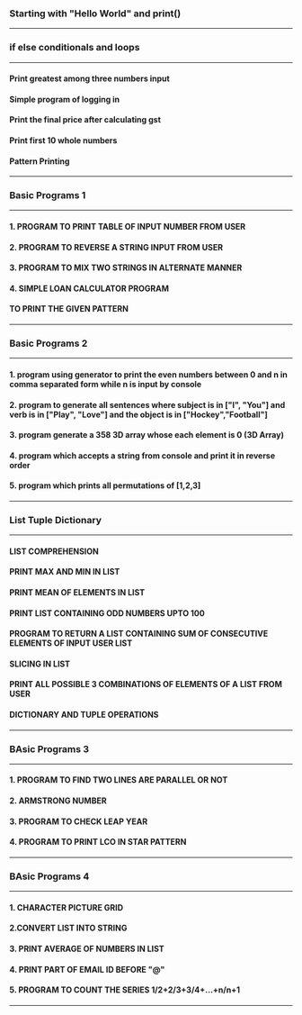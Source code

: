 ### Starting with "Hello World" and print()
---
### if else conditionals and loops
---
#### Print greatest among three numbers input
#### Simple program of logging in
#### Print the final price after calculating gst
#### Print first 10 whole numbers
#### Pattern Printing
---

### Basic Programs 1
---
#### 1. PROGRAM TO PRINT TABLE OF INPUT NUMBER FROM USER
#### 2. PROGRAM TO REVERSE A STRING INPUT FROM USER
#### 3. PROGRAM TO MIX TWO STRINGS IN ALTERNATE MANNER
#### 4. SIMPLE LOAN CALCULATOR PROGRAM
#### TO PRINT THE GIVEN PATTERN
---

### Basic Programs 2
---
#### 1. program using generator to print the even numbers between 0 and n in comma separated form while n is input by console
#### 2. program to generate all sentences where subject is in ["I", "You"] and verb is in ["Play", "Love"] and the object is in ["Hockey","Football"]
#### 3. program generate a 358 3D array whose each element is 0 (3D Array)
#### 4. program which accepts a string from console and print it in reverse order
#### 5. program which prints all permutations of [1,2,3]
---

### List Tuple Dictionary
---
#### LIST COMPREHENSION
#### PRINT MAX AND MIN IN LIST
#### PRINT MEAN OF ELEMENTS IN LIST
#### PRINT LIST CONTAINING ODD NUMBERS UPTO 100
#### PROGRAM TO RETURN A LIST CONTAINING SUM OF CONSECUTIVE ELEMENTS OF INPUT USER LIST
#### SLICING IN LIST
#### PRINT ALL POSSIBLE 3 COMBINATIONS OF ELEMENTS OF A LIST FROM USER
#### DICTIONARY AND TUPLE OPERATIONS
---

### BAsic Programs 3
---
#### 1. PROGRAM TO FIND TWO LINES ARE PARALLEL OR NOT
#### 2. ARMSTRONG NUMBER
#### 3. PROGRAM TO CHECK LEAP YEAR
#### 4. PROGRAM TO PRINT LCO IN STAR PATTERN
---

### BAsic Programs 4
---
#### 1. CHARACTER PICTURE GRID
#### 2.CONVERT LIST INTO STRING
#### 3. PRINT AVERAGE OF NUMBERS IN LIST
#### 4. PRINT PART OF EMAIL ID BEFORE "@"
#### 5. PROGRAM TO COUNT THE SERIES 1/2+2/3+3/4+...+n/n+1
---
